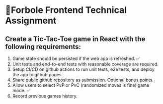 # 🐴Forbole Frontend Technical Assignment
## Create a Tic-Tac-Toe game in React with the following requirements:
1. Game state should be persisted if the web app is refreshed. ✅
2. Unit tests and end-to-end tests with reasonable coverage are required.
3. Setup CI/CD on github actions to run unit tests, e2e tests, and deploy the app to github
pages.
4. Share public github repository as submission. 
Optional bonus points.
5. Allow users to select PvP or PvC (randomized moves is fine) game mode. ✅
6. Record previous games history.